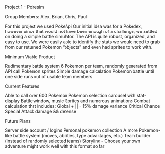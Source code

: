 Project 1 - Pokesim

Group Members: Alex, Brian, Chris, Paul

For this project we used PokeApi
Our initial idea was for a Pokedex, however since that would not have been enough of a challenge, we settled on doing a simple battle simulator.
The API is quite robust, organized, and easy to use. We were easily able to identify the stats we would need to grab from our returned Pokemon “objects” and even had sprites to work with.

Minimum Viable Product

Rudimentary battle system
6 Pokemon per team, randomly generated from API call
Pokemon sprites
Simple damage calculation 
Pokemon battle until one side runs out of usable team members

Current Features

Able to call over 600 Pokemon
Pokemon selection carousel with stat-display
Battle window, music
Sprites and numerous animations
Combat calculation that includes:
Global + || - 15% damage variance
Critical Chance
Special Attack damage && defense

Future Plans

Server side account / logins
Personal pokemon collection
A more Pokemon-like battle system (moves, abilities, type advantages, etc.)
Team builder (instead of randomly selected teams)
Storyline - Choose your own adventure might work well with this format so far